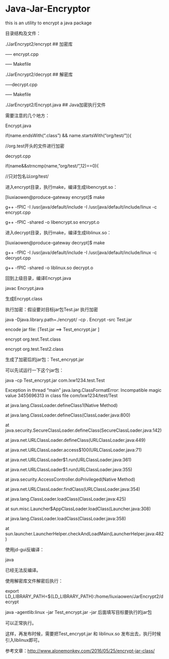 # Java-Jar-Encryptor
this is an utility to encrypt a java package

目录结构及文件：

./JarEncrypt2/encrypt   ## 加密库

—– encrypt.cpp

—– Makefile

./JarEncrypt2/decrypt    ## 解密库

—–decrypt.cpp

—– Makefile

./JarEncrypt2/Encrypt.java   ## Java加密执行文件

需要注意的几个地方：

Encrypt.java

if(name.endsWith(“.class”) && name.startsWith(“org/test/”)){

//org.test开头的文件进行加密

decrypt.cpp

if(name&&strncmp(name,”org/test/”,12)==0){ 

//只对包名以org/test/

进入encrypt目录，执行make，编译生成libencrypt.so：

[liuxiaowen@produce-gateway encrypt]$ make

g++ -fPIC  -I /usr/java/default/include -I /usr/java/default/include/linux -c encrypt.cpp

g++ -fPIC  -shared  -o libencrypt.so encrypt.o

 

进入decrypt目录，执行make，编译生成liblinux.so：

[liuxiaowen@produce-gateway decrypt]$ make

g++ -fPIC  -I /usr/java/default/include -I /usr/java/default/include/linux -c decrypt.cpp

g++ -fPIC  -shared  -o liblinux.so decrypt.o

 

回到上级目录，编译Encrypt.java

javac Encrypt.java

生成Encrypt.class

 

执行加密：假设要对目标jar包Test.jar 执行加密

 java -Djava.library.path=./encrypt/ -cp . Encrypt -src Test.jar

encode jar file: [Test.jar ==> Test_encrypt.jar ]

encrypt org.test.Test.class

encrypt org.test.Test2.class

生成了加密后的jar包：Test_encrypt.jar

可以先试运行一下这个jar包：

java -cp Test_encrypt.jar com.lxw1234.test.Test

Exception in thread “main” java.lang.ClassFormatError: Incompatible magic value 3455696313 in class file com/lxw1234/test/Test

at java.lang.ClassLoader.defineClass1(Native Method)

at java.lang.ClassLoader.defineClass(ClassLoader.java:800)

at java.security.SecureClassLoader.defineClass(SecureClassLoader.java:142)

at java.net.URLClassLoader.defineClass(URLClassLoader.java:449)

at java.net.URLClassLoader.access$100(URLClassLoader.java:71)

at java.net.URLClassLoader$1.run(URLClassLoader.java:361)

at java.net.URLClassLoader$1.run(URLClassLoader.java:355)

at java.security.AccessController.doPrivileged(Native Method)

at java.net.URLClassLoader.findClass(URLClassLoader.java:354)

at java.lang.ClassLoader.loadClass(ClassLoader.java:425)

at sun.misc.Launcher$AppClassLoader.loadClass(Launcher.java:308)

at java.lang.ClassLoader.loadClass(ClassLoader.java:358)

at sun.launcher.LauncherHelper.checkAndLoadMain(LauncherHelper.java:482)

使用jd-gui反编译：

java

已经无法反编译。

 

使用解密库文件解密后执行：

export LD_LIBRARY_PATH=${LD_LIBRARY_PATH}:/home/liuxiaowen/JarEncrypt2/decrypt

java -agentlib:linux -jar Test_encrypt.jar 
-jar 后面填写目标要执行的jar包

可以正常执行。

这样，再发布时候，需要把Test_encrypt.jar 和 liblinux.so 发布出去，执行时候引入liblinux即可。

参考文章：http://www.alonemonkey.com/2016/05/25/encrypt-jar-class/
